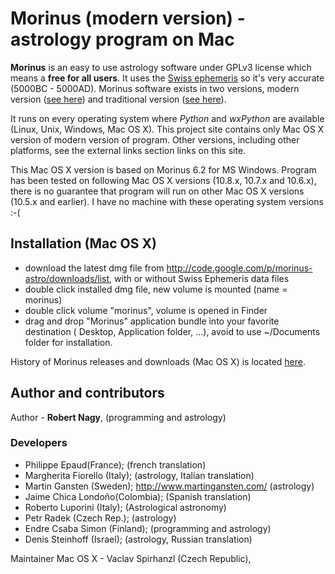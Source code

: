 # Morinus (modern version) - astrology program on Mac #

**Morinus** is an easy to use astrology software under GPLv3 license which means a **free for all users**. It uses the [Swiss ephemeris](http://www.astro.com/) so it's very accurate (5000BC - 5000AD). Morinus software exists in two versions, modern version ([see here](https://sites.google.com/site/pymorinus/)) and traditional version ([see here](https://sites.google.com/site/tradmorinus/morinus)).

It runs on every operating system where _Python_ and _wxPython_ are available (Linux, Unix, Windows, Mac OS X). This project site contains only Mac OS X version of modern version of program. Other versions, including other platforms, see the external links section links on this site.

This Mac OS X version is based on Morinus 6.2 for MS Windows. Program has been tested on following Mac OS X versions (10.8.x, 10.7.x and 10.6.x), there is no guarantee that program will run on other Mac OS X versions (10.5.x and earlier). I have no machine with these operating system versions :-(


## Installation (Mac OS X) ##

  * download the latest dmg file from http://code.google.com/p/morinus-astro/downloads/list, with or without Swiss Ephemeris data files
  * double click installed dmg file, new volume is mounted (name = morinus)
  * double click volume "morinus", volume is opened in Finder
  * drag and drop "Morinus" application bundle into your favorite destination ( Desktop, Application folder, ...), avoid to use ~/Documents folder for installation.


History of Morinus releases and downloads (Mac OS X) is located [here](Releases.md).

## Author and contributors ##

Author - **Robert Nagy**, (programming and astrology)

### Developers ###

  * Philippe Epaud(France); (french translation)
  * Margherita Fiorello (Italy); (astrology, Italian translation)
  * Martin Gansten (Sweden); http://www.martingansten.com/ (astrology)
  * Jaime Chica Londoño(Colombia); (Spanish translation)
  * Roberto Luporini (Italy); (Astrological astronomy)
  * Petr Radek (Czech Rep.); (astrology)
  * Endre Csaba Simon (Finland); (programming and astrology)
  * Denis Steinhoff (Israel); (astrology, Russian translation)

Maintainer Mac OS X - Vaclav Spirhanzl (Czech Republic),